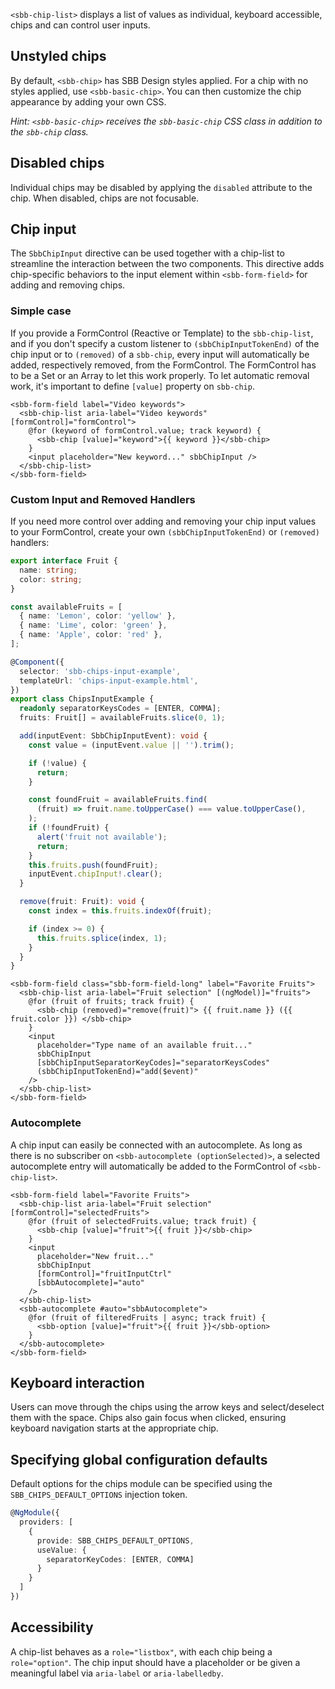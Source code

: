 `<sbb-chip-list>` displays a list of values as individual, keyboard accessible, chips and can control user inputs.

## Unstyled chips

By default, `<sbb-chip>` has SBB Design styles applied. For a chip with no styles applied,
use `<sbb-basic-chip>`. You can then customize the chip appearance by adding your own CSS.

_Hint: `<sbb-basic-chip>` receives the `sbb-basic-chip` CSS class in addition to the `sbb-chip` class._

## Disabled chips

Individual chips may be disabled by applying the `disabled` attribute to the chip. When disabled,
chips are not focusable.

## Chip input

The `SbbChipInput` directive can be used together with a chip-list to streamline the interaction
between the two components. This directive adds chip-specific behaviors to the input element
within `<sbb-form-field>` for adding and removing chips.

### Simple case

If you provide a FormControl (Reactive or Template) to the `sbb-chip-list`, and if you don't specify
a custom listener to `(sbbChipInputTokenEnd)` of the chip input or to `(removed)` of a `sbb-chip`, every
input will automatically be added, respectively removed, from the FormControl. The FormControl has
to be a Set or an Array to let this work properly. To let automatic removal work, it's important
to define `[value]` property on `sbb-chip`.

```angular
<sbb-form-field label="Video keywords">
  <sbb-chip-list aria-label="Video keywords" [formControl]="formControl">
    @for (keyword of formControl.value; track keyword) {
      <sbb-chip [value]="keyword">{{ keyword }}</sbb-chip>
    }
    <input placeholder="New keyword..." sbbChipInput />
  </sbb-chip-list>
</sbb-form-field>
```

### Custom Input and Removed Handlers

If you need more control over adding and removing your chip input values to your FormControl,
create your own `(sbbChipInputTokenEnd)` or `(removed)` handlers:

```ts
export interface Fruit {
  name: string;
  color: string;
}

const availableFruits = [
  { name: 'Lemon', color: 'yellow' },
  { name: 'Lime', color: 'green' },
  { name: 'Apple', color: 'red' },
];

@Component({
  selector: 'sbb-chips-input-example',
  templateUrl: 'chips-input-example.html',
})
export class ChipsInputExample {
  readonly separatorKeysCodes = [ENTER, COMMA];
  fruits: Fruit[] = availableFruits.slice(0, 1);

  add(inputEvent: SbbChipInputEvent): void {
    const value = (inputEvent.value || '').trim();

    if (!value) {
      return;
    }

    const foundFruit = availableFruits.find(
      (fruit) => fruit.name.toUpperCase() === value.toUpperCase(),
    );
    if (!foundFruit) {
      alert('fruit not available');
      return;
    }
    this.fruits.push(foundFruit);
    inputEvent.chipInput!.clear();
  }

  remove(fruit: Fruit): void {
    const index = this.fruits.indexOf(fruit);

    if (index >= 0) {
      this.fruits.splice(index, 1);
    }
  }
}
```

```angular
<sbb-form-field class="sbb-form-field-long" label="Favorite Fruits">
  <sbb-chip-list aria-label="Fruit selection" [(ngModel)]="fruits">
    @for (fruit of fruits; track fruit) {
      <sbb-chip (removed)="remove(fruit)"> {{ fruit.name }} ({{ fruit.color }}) </sbb-chip>
    }
    <input
      placeholder="Type name of an available fruit..."
      sbbChipInput
      [sbbChipInputSeparatorKeyCodes]="separatorKeysCodes"
      (sbbChipInputTokenEnd)="add($event)"
    />
  </sbb-chip-list>
</sbb-form-field>
```

### Autocomplete

A chip input can easily be connected with an autocomplete.
As long as there is no subscriber on `<sbb-autocomplete (optionSelected)>`,
a selected autocomplete entry will automatically be added to the FormControl of `<sbb-chip-list>`.

```angular
<sbb-form-field label="Favorite Fruits">
  <sbb-chip-list aria-label="Fruit selection" [formControl]="selectedFruits">
    @for (fruit of selectedFruits.value; track fruit) {
      <sbb-chip [value]="fruit">{{ fruit }}</sbb-chip>
    }
    <input
      placeholder="New fruit..."
      sbbChipInput
      [formControl]="fruitInputCtrl"
      [sbbAutocomplete]="auto"
    />
  </sbb-chip-list>
  <sbb-autocomplete #auto="sbbAutocomplete">
    @for (fruit of filteredFruits | async; track fruit) {
      <sbb-option [value]="fruit">{{ fruit }}</sbb-option>
    }
  </sbb-autocomplete>
</sbb-form-field>
```

## Keyboard interaction

Users can move through the chips using the arrow keys and select/deselect them with the space. Chips
also gain focus when clicked, ensuring keyboard navigation starts at the appropriate chip.

## Specifying global configuration defaults

Default options for the chips module can be specified using the `SBB_CHIPS_DEFAULT_OPTIONS`
injection token.

```ts
@NgModule({
  providers: [
    {
      provide: SBB_CHIPS_DEFAULT_OPTIONS,
      useValue: {
        separatorKeyCodes: [ENTER, COMMA]
      }
    }
  ]
})
```

## Accessibility

A chip-list behaves as a `role="listbox"`, with each chip being a `role="option"`. The chip input
should have a placeholder or be given a meaningful label via `aria-label` or `aria-labelledby`.
